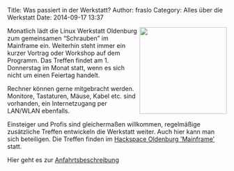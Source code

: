 Title: Was passiert in der Werkstatt?
Author: fraslo
Category: Alles über die Werkstatt
Date: 2014-09-17 13:37

<img src="/images/hardware_wird_gestellt.JPG" width="200px" align="right" />

Monatlich lädt die Linux Werkstatt Oldenburg zum gemeinsamen “Schrauben” im Mainframe ein. Weiterhin steht immer ein kurzer Vortrag oder Workshop auf dem Programm. Das Treffen findet am 1. Donnerstag im Monat statt, wenn es sich nicht um einen Feiertag handelt.

Rechner können gerne mitgebracht werden. Monitore, Tastaturen, Mäuse, Kabel etc. sind vorhanden, ein Internetzugang per LAN/WLAN ebenfalls.


Einsteiger und Profis sind gleichermaßen willkommen, regelmäßige zusätzliche Treffen entwickeln die Werkstatt weiter. Auch hier kann man sich beteiligen. Die Treffen finden im  [Hackspace Oldenburg 'Mainframe'](http://www.kreativitaet-trifft-technik.de/ "Homepage Mainframe") statt.

Hier geht es zur [Anfahrtsbeschreibung](http://mainframe.io/contact.de.html "Anfahrt Mainframe")
